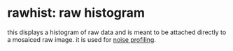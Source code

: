 # rawhist: raw histogram

this displays a histogram of raw data and is meant to be attached directly to a
mosaiced raw image. it is used for
[noise profiling](../../../../doc/howto/noise-profiling/readme.md).
